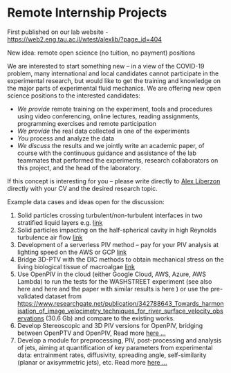 # Remote Internship Projects

First published on our lab website - https://web2.eng.tau.ac.il/wtest/alexlib/?page_id=404

New idea: remote open science (no tuition, no payment) positions

We are interested to start something new – in a view of the COVID-19 problem, many international and local candidates cannot participate in the experimental research, but would like to get the training and knowledge on the major parts of experimental fluid mechanics. We are offering new open science positions to the interested candidates:


- *We provide* remote training on the experiment, tools and procedures using video conferencing, online lectures, reading assignments, programming exercises and remote participation
- *We provide* the real data collected in one of the experiments
- *You* process and analyze the data
- *We discuss* the results and we jointly write an academic paper, of course with the continuous guidance and assistance of the lab teammates that performed the experiments, research collaborators on this project, and the head of the laboratory.

If this concept is interesting for you – please write directly to [Alex Liberzon](https://web2.eng.tau.ac.il/wtest/alexlib/?p=1421) directly with your CV and the desired research topic.

Example data cases and ideas open for the discussion:

1. Solid particles crossing turbulent/non-turbulent interfaces in two stratified liquid layers e.g. [link](http://web2.eng.tau.ac.il/wtest/alexlib/?p=1002)
2. Solid particles impacting on the half-spherical cavity in high Reynolds turbulence air flow [link](http://web2.eng.tau.ac.il/wtest/alexlib/?p=1056)
3. Development of a serverless PIV method – pay for your PIV analysis at lighting speed on the AWS or GCP [link](https://github.com/OpenPIV/serverless_OpenPIV)
4. Bridge 3D-PTV with the DIC methods to obtain mechanical stress on the living biological tissue of macroalgae [link](http://web2.eng.tau.ac.il/wtest/alexlib/?p=1079)
5. Use OpenPIV in the cloud (either Google Cloud, AWS, Azure, AWS Lambda) to run the tests for the WASHSTREET experiment (see also here and here and the paper with similar results is here ) or use the pre-validated dataset from https://www.researchgate.net/publication/342788643_Towards_harmonisation_of_image_velocimetry_techniques_for_river_surface_velocity_observations (30.6 Gb) and compare to the existing works.
6. Develop Stereoscopic and 3D PIV versions for OpenPIV, bridging between OpenPTV and OpenPIV, Read more [here ...](./stereo_3d_piv/)
7. Develop a module for preprocessing, PIV, post-processing and analysis of jets, aiming at quantification of key parameters from experimental data: entrainment rates, diffusivity, spreading angle, self-similarity (planar or axisymmetric jets), etc. Read more [here ...](./jet/)



